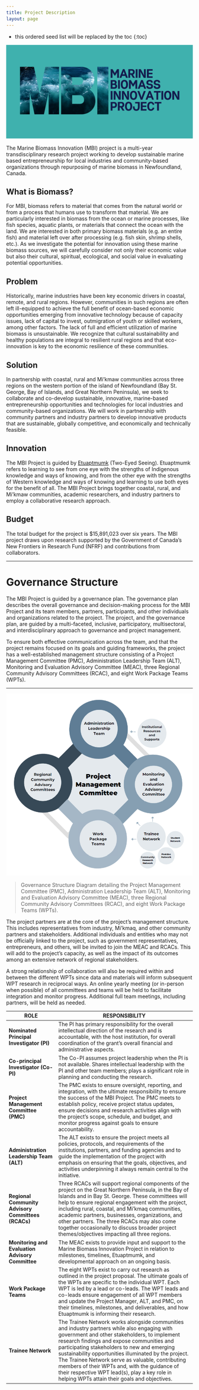 ```yaml
---
title: Project Description
layout: page
---
```


* this ordered seed list will be replaced by the toc
{:toc}

![MBI Logo](assets/img/projectdescription.png)

The Marine Biomass Innovation (MBI) project is a multi-year transdisciplinary research project working to develop sustainable marine based entrepreneurship for local industries and community-based organizations through repurposing of marine biomass in Newfoundland, Canada.

## What is Biomass? 

For MBI, biomass refers to material that comes from the natural world or from a process that humans use to transform that material. We are particularly interested in biomass from the ocean or marine processes, like fish species, aquatic plants, or materials that connect the ocean with the land. We are interested in both primary biomass materials (e.g. an entire fish) and material left over after processing (e.g. fish skin, shrimp shells, etc.). As we investigate the potential for innovation using these marine biomass sources, we will carefully consider not only their economic value but also their cultural, spiritual, ecological, and social value in evaluating potential opportunities.   

## Problem 

Historically, marine industries have been key economic drivers in coastal, remote, and rural regions. However, communities in such regions are often left ill-equipped to achieve the full benefit of ocean-based economic opportunities emerging from innovative technology because of capacity issues, lack of capital to invest, outmigration of youth or skilled workers, among other factors. The lack of full and efficient utilization of marine biomass is unsustainable. We recognize that cultural sustainability and healthy populations are integral to resilient rural regions and that eco-innovation is key to the economic resilience of these communities.    

## Solution 

In partnership with coastal, rural and Mi’kmaw communities across three regions on the western portion of the island of Newfoundland (Bay St. George, Bay of Islands, and Great Northern Peninsula), we seek to collaborate and co-develop sustainable, innovative, marine-based entrepreneurship opportunities and technologies for local industries and community-based organizations. We will work in partnership with community partners and industry partners to develop innovative products that are sustainable, globally competitive, and economically and technically feasible.  

## Innovation 

The MBI Project is guided by [Etuaptmumk](https://mbiproject.ca/etuaptmumk/) (Two-Eyed Seeing). Etuaptmumk refers to learning to see from one eye with the strengths of Indigenous knowledge and ways of knowing, and from the other eye with the strengths of Western knowledge and ways of knowing and learning to use both eyes for the benefit of all. The MBI Project brings together coastal, rural, and Mi’kmaw communities, academic researchers, and industry partners to employ a collaborative research approach.   

## Budget 

The total budget for the project is $15,891,023 over six years. The MBI project draws upon research supported by the Government of Canada’s New Frontiers in Research Fund (NFRF) and contributions from collaborators.

____________________________

# Governance Structure

The MBI Project is guided by a governance plan. The governance plan describes the overall governance and decision-making process for the MBI Project and its team members, partners, participants, and other individuals and organizations related to the project. The project, and the governance plan, are guided by a multi-faceted, inclusive, participatory, multisectoral, and interdisciplinary approach to governance and project management.  

To ensure both effective communication across the team, and that the project remains focused on its goals and guiding frameworks, the project has a well-established management structure consisting of a Project Management Committee (PMC), Administration Leadership Team (ALT), Monitoring and Evaluation Advisory Committee (MEAC), three Regional Community Advisory Committees (RCAC), and eight Work Package Teams (WPTs).

***

![Governance Structure](/assets/img/govt.png)
> Governance Structure Diagram detailing the Project Management Committee (PMC), Administration Leadership Team (ALT), Monitoring and Evaluation Advisory Committee (MEAC), three Regional Community Advisory Committees (RCAC), and eight Work Package Teams (WPTs).

The project partners are at the core of the project’s management structure. This includes representatives from industry, Mi’kmaq, and other community partners and stakeholders. Additional individuals and entities who may not be officially linked to the project, such as government representatives, entrepreneurs, and others, will be invited to join the MEAC and RCACs. This will add to the project’s capacity, as well as the impact of its outcomes among an extensive network of regional stakeholders.  

A strong relationship of collaboration will also be required within and between the different WPTs since data and materials will inform subsequent WPT research in reciprocal ways. An online yearly meeting (or in-person when possible) of all committees and teams will be held to facilitate integration and monitor progress. Additional full team meetings, including partners, will be held as needed.  


| **ROLE**                                           | **RESPONSIBILITY**                                                                                                                                                                                                                                                                                                                                                                                                                                                                                           |
| ---------------------------------------------- | -------------------------------------------------------------------------------------------------------------------------------------------------------------------------------------------------------------------------------------------------------------------------------------------------------------------------------------------------------------------------------------------------------------------------------------------------------------------------------------------------------- |
| **Nominated Principal Investigator (PI)**          | The PI has primary responsibility for the overall intellectual direction of the research and is accountable, with the host institution, for overall coordination of the grant’s overall financial and administrative aspects.                                                                                                                                                                                                                                                                      |
| **Co-principal Investigator (Co-PI)**              | The Co-PI assumes project leadership when the PI is not available. Shares intellectual leadership with the PI and other team members; plays a significant role in planning and conducting the research.                                                                                                                                                                                                                                                                                                  |
| **Project Management Committee (PMC)**             | The PMC exists to ensure oversight, reporting, and integration, with the ultimate responsibility to ensure the success of the MBI Project. The PMC meets to establish policy, receive project status updates, ensure decisions and research activities align with the project’s scope, schedule, and budget, and monitor progress against goals to ensure accountability.                                                                                                                                |
| **Administration Leadership Team (ALT)**           | The ALT exists to ensure the project meets all policies, protocols, and requirements of the institutions, partners, and funding agencies and to guide the implementation of the project with emphasis on ensuring that the goals, objectives, and activities underpinning it always remain central to the initiative.                                                                                                                                                                                    |
| **Regional Community Advisory Committees (RCACs)** | Three RCACs will support regional components of the project on the Great Northern Peninsula, in the Bay of Islands and in Bay St. George. These committees will help to ensure regional engagement with the project, including rural, coastal, and Mi’kmaq communities, academic partners, businesses, organizations, and other partners. The three RCACs may also come together occasionally to discuss broader project themes/objectives impacting all three regions.                                  |
| **Monitoring and Evaluation Advisory Committee**   | The MEAC exists to provide input and support to the Marine Biomass Innovation Project in relation to milestones, timelines, Etuaptmumk, and developmental approach on an ongoing basis.                                                                                                                                                                                                                                                                                                                  |
| **Work Package Teams**                             | The eight WPTs exist to carry out research as outlined in the project proposal. The ultimate goals of the WPTs are specific to the individual WPT. Each WPT is led by a lead or co-leads. The WPT leads and co-leads ensure engagement of all WPT members and update the Project Manager, ALT, and PMC, on their timelines, milestones, and deliverables, and how Etuaptmumk is informing their research.                                                                                                |
| **Trainee Network**                                | The Trainee Network works alongside communities and industry partners while also engaging with government and other stakeholders, to implement research findings and expose communities and participating stakeholders to new and emerging sustainability opportunities illuminated by the project. The Trainee Network serve as valuable, contributing members of their WPTs and, with the guidance of their respective WPT lead(s), play a key role in helping WPTs attain their goals and objectives. |
